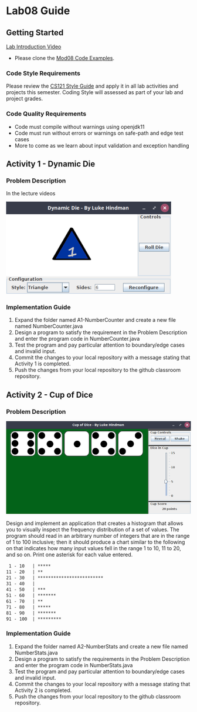 # Lab08 Guide
## Getting Started
[Lab Introduction Video]()
- Please clone the [Mod08 Code Examples](https://github.com/lhindman/cs121-mod08-examples.git). 

### Code Style Requirements
Please review the [CS121 Style Guide](https://docs.google.com/document/d/1LWbGQBKkApnNAzzgwOSvRM03DmhYWx5yEfecT2WXfjI/edit?usp=sharing) and apply it in all lab activities and projects this semester. Coding Style will assessed as part of your lab and project grades.

### Code Quality Requirements
- Code must compile without warnings using openjdk11
- Code must run without errors or warnings on safe-path and edge test cases
- More to come as we learn about input validation and exception handling  
## Activity 1 - Dynamic Die
### Problem Description
In the lecture videos 

<img src="images/Lab08-DynamicDie.png" alt="Dynamic Die Screenshot" width="450">

### Implementation Guide
1. Expand the folder named A1-NumberCounter and create a new file named NumberCounter.java
2. Design a program to satisfy the requirement in the Problem Description and enter the program code in NumberCounter.java
3. Test the program and pay particular attention to boundary/edge cases and invalid input.
4. Commit the changes to your local repository with a message stating that Activity 1 is completed.
5. Push the changes from your local repository to the github classroom repository.

## Activity 2 - Cup of Dice
### Problem Description

<img src="images/Lab08-CupOfDice.png" alt="Dynamic Die Screenshot" width="800">

Design and implement an application that creates a histogram that allows you to visually inspect the frequency distribution of a set of values. The program should read in an arbitrary number of integers that are in the range of 1 to 100 inclusive; then it should produce a chart similar to the following on that indicates how many input values fell in the range 1 to 10, 11 to 20, and so on. Print one asterisk for each value entered.

     1 - 10   | *****  
    11 - 20   | **  
    21 - 30   | *************************  
    31 - 40   |   
    41 - 50   | ***  
    51 - 60   | *******  
    61 - 70   | **  
    71 - 80   | *****  
    81 - 90   | *******  
    91 - 100  | *********  

### Implementation Guide
1. Expand the folder named A2-NumberStats and create a new file named NumberStats.java
2. Design a program to satisfy the requirements in the Problem Description and enter the program code in NumberStats.java
3. Test the program and pay particular attention to boundary/edge cases and invalid input.
4. Commit the changes to your local repository with a message stating that Activity 2 is completed.
5. Push the changes from your local repository to the github classroom repository.
